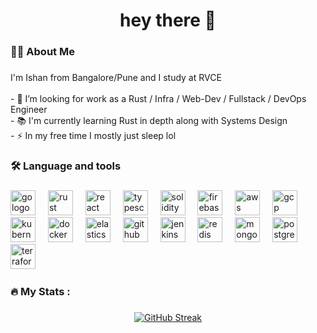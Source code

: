 ###

<h1 align="center">hey there 👋</h1>

###

<h3 align="left">👩‍💻  About Me</h3>

###

<p align="left">
I'm Ishan from Bangalore/Pune and I study at RVCE <br><br>
- 🔭 I’m looking for work as a Rust / Infra / Web-Dev / Fullstack / DevOps Engineer <br>
- 📚 I'm currently learning Rust in depth along with Systems Design <br>
- ⚡ In my free time I mostly just sleep lol <br>
</p>

###

<h3 align="left">🛠 Language and tools</h3>

###

<div align="left">
  <!-- Go -->
  <img src="https://cdn.jsdelivr.net/gh/devicons/devicon/icons/go/go-original-wordmark.svg" height="40" alt="go logo" />
  <img width="12" />
  
  <!-- Rust -->
  <img src="https://cdn.jsdelivr.net/gh/devicons/devicon/icons/rust/rust-original.svg" height="40" alt="rust logo" />
  <img width="12" />
  
  <!-- React -->
  <img src="https://cdn.jsdelivr.net/gh/devicons/devicon/icons/react/react-original-wordmark.svg" height="40" alt="react logo" />
  <img width="12" />
  
  <!-- TypeScript -->
  <img src="https://cdn.jsdelivr.net/gh/devicons/devicon/icons/typescript/typescript-original.svg" height="40" alt="typescript logo" />
  <img width="12" />
  
  <!-- Solidity -->
  <img src="https://cdn.jsdelivr.net/gh/devicons/devicon/icons/solidity/solidity-original.svg" height="40" alt="solidity logo" />
  <img width="12" />
  
  <!-- Firebase -->
  <img src="https://cdn.jsdelivr.net/gh/devicons/devicon/icons/firebase/firebase-plain-wordmark.svg" height="40" alt="firebase logo" />
  <img width="12" />
  
  <!-- AWS -->
  <img src="https://cdn.jsdelivr.net/gh/devicons/devicon/icons/amazonwebservices/amazonwebservices-line-wordmark.svg" height="40" alt="aws logo" />
  <img width="12" />
  
  <!-- GCP -->
  <img src="https://cdn.jsdelivr.net/gh/devicons/devicon/icons/googlecloud/googlecloud-original-wordmark.svg" height="40" alt="gcp logo" />
  <img width="12" />
  
  <!-- Kubernetes -->
  <img src="https://cdn.jsdelivr.net/gh/devicons/devicon/icons/kubernetes/kubernetes-plain.svg" height="40" alt="kubernetes logo" />
  <img width="12" />
  
  <!-- Docker -->
  <img src="https://cdn.jsdelivr.net/gh/devicons/devicon/icons/docker/docker-plain-wordmark.svg" height="40" alt="docker logo" />
  <img width="12" />
  
  <!-- Elasticsearch -->
  <img src="https://cdn.jsdelivr.net/gh/devicons/devicon/icons/elasticsearch/elasticsearch-original-wordmark.svg" height="40" alt="elasticsearch logo" />
  <img width="12" />
  
  <!-- GitHub -->
  <img src="https://cdn.jsdelivr.net/gh/devicons/devicon/icons/github/github-original.svg" height="40" alt="github logo" />
    <img width="12" />
  <!-- Jenkins -->
  <img src="https://cdn.jsdelivr.net/gh/devicons/devicon/icons/jenkins/jenkins-original.svg" height="40" alt="jenkins logo"  />
    <img width="12" />
  <!--Redis -->
  <img src="https://cdn.jsdelivr.net/gh/devicons/devicon/icons/redis/redis-original-wordmark.svg" height="40" alt="redis logo"  />
    <img width="12" />
  <!-- MongoDB -->
  <img src="https://cdn.jsdelivr.net/gh/devicons/devicon/icons/mongodb/mongodb-original-wordmark.svg" height="40" alt="mongodb logo"  />
    <img width="12" />
  <!-- PostgreSQL -->
  <img src="https://cdn.jsdelivr.net/gh/devicons/devicon/icons/postgresql/postgresql-original-wordmark.svg" height="40" alt="postgresql logo"  />
    <img width="12" />
  <!-- Terraform -->
  <img src="https://cdn.jsdelivr.net/gh/devicons/devicon/icons/terraform/terraform-original-wordmark.svg" height="40" alt="terraform logo"  />
    <img width="12" />
</div>


###

<h3 align="left">🔥   My Stats :</h3>

###

<div align="center">
  
  [![GitHub Streak](https://streak-stats.demolab.com?user=4ddx&theme=dark)](https://git.io/streak-stats)
  
</div>

###
